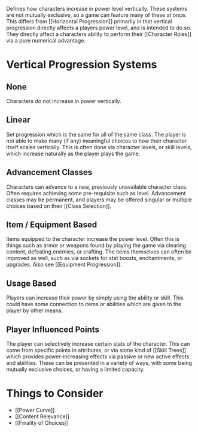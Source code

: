 Defines how characters increase in power level vertically. These systems are not mutually exclusive, so a game can feature many of these at once.
This differs from [[Horizontal Progression]] primarily in that vertical progression directly affects a players power level, and is intended to do so. They directly affect a characters ability to perform their [[Character Roles]] via a pure numerical advantage.

# Vertical Progression Systems
## None
Characters do not increase in power vertically.

## Linear
Set progression which is the same for all of the same class. The player is not able to make many (if any) meaningful choices to how their character itself scales vertically. This is often done via character levels, or skill levels, which increase naturally as the player plays the game.

## Advancement Classes
Characters can advance to a new, previously unavailable character class. Often requires achieving some pre-requisite such as level. Advancement classes may be permanent, and players may be offered singular or multiple choices based on their [[Class Selection]].

## Item / Equipment Based
Items equipped to the character increase the power level. Often this is things such as armor or weapons found by playing the game via clearing content, defeating enemies, or crafting. The items themselves can often be improved as well, such as via sockets for stat boosts, enchantments, or upgrades. Also see [[Equipment Progression]].

## Usage Based
Players can increase their power by simply using the ability or skill. This could have some connection to items or abilities which are given to the player by other means.

## Player Influenced Points
The player can selectively increase certain stats of the character. This can come from specific points in attributes, or via some kind of [[Skill Trees]] which provides power-increasing effects via passive or new active effects and abilities. These can be presented in a variety of ways, with some being mutually exclusive choices, or having a limited capacity.

# Things to Consider
- [[Power Curve]]
- [[Content Relevance]]
- [[Finality of Choices]]